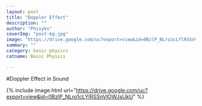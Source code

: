 ```yaml
---
layout: post
title: "Doppler Effect"
description: ""
author: "Phisyks"
coverImg: "post-bg.jpg"
image: "https://drive.google.com/uc?export=view&id=0BzlP_NLro1cLYlRSSnVlOWJsUkU"
summary: ""
category: basic-physics
catname: Basic Physics

---
```


#Doppler Effect in Sound

{% include image.html url="https://drive.google.com/uc?export=view&id=0BzlP_NLro1cLYlRSSnVlOWJsUkU" %}







